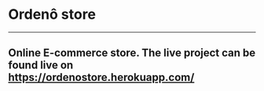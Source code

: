 # Ordenô store 
---
## Online E-commerce store. The live project can be found live on https://ordenostore.herokuapp.com/
